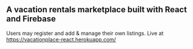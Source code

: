 ## A vacation rentals marketplace built with React and Firebase

Users may register and add &  manage their own listings.
Live at  https://vacationplace-react.herokuapp.com/